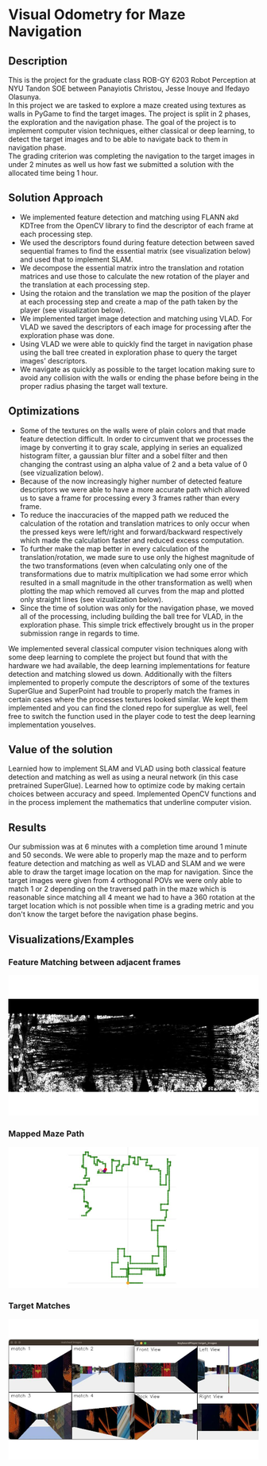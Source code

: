 # Visual Odometry for Maze Navigation

## Description

This is the project for the graduate class ROB-GY 6203 Robot Perception at NYU Tandon SOE between Panayiotis Christou, Jesse Inouye and Ifedayo Olasunya.  
In this project we are tasked to explore a maze created using textures as walls in PyGame to find the target images. The project is split in 2 phases, the exploration and the navigation phase.
The goal of the project is  to implement computer vision techniques, either classical or deep learning, to detect the target images and to be able to navigate back to them in navigation phase.  
The grading criterion was completing the navigation to the target images in under 2 minutes as well us how fast we submitted a solution with the allocated time being 1 hour. 

## Solution Approach

- We implemented feature detection and matching using FLANN akd KDTree from the OpenCV library to find the descriptor of each frame at each processing step. 
- We used the descriptors found during feature detection between saved sequential frames to find the essential matrix (see visualization below) and used that to implement SLAM. 
- We decompose the essential matrix intro the translation and rotation matrices and use those to calculate the new rotation of the player and the translation at each processing step.
- Using the rotaion and the translation we map the position of the player at each processing step and create a map of the path taken by the player (see visualization below).
- We implemented target image detection and matching using VLAD. For VLAD we saved the descriptors of each image for processing after the exploration phase was done.
- Using VLAD we were able to quickly find the target in navigation phase using the ball tree created in exploration phase to query the target images' descriptors.
- We navigate as quickly as possible to the target location making sure to avoid any collision with the walls or ending the phase before being in the proper radius phasing the target wall texture.

## Optimizations

- Some of the textures on the walls were of plain colors and that made feature detection difficult. In order to circumvent that we processes the image by converting it to gray scale, applying in series an equalized histogram filter, a gaussian blur filter and a sobel filter and then changing the contrast using an alpha value of 2 and a beta value of 0 (see vizualization below).
- Because of the now increasingly higher number of detected feature descriptors we were able to have a more accurate path which allowed us to save a frame for processing every 3 frames rather than every frame.
- To reduce the inaccuracies of the mapped path we reduced the calculation of the rotation and translation matrices to only occur when the pressed keys were left/right and forward/backward respectively which made the calculation faster and reduced excess computation.
- To further make the map better in every calculation of the translation/rotation, we made sure to use only the highest magnitude of the two transformations (even when calculating only one of the transformations due to matrix multiplication we had some error which resulted in a small magnitude in the other transformation as well) when plotting the map which removed all curves from the map and plotted only straight lines (see vizualization below).
- Since the time of solution was only for the navigation phase, we moved all of the processing, including building the ball tree for VLAD, in the exploration phase. This simple trick effectively brought us in the proper submission range in regards to time.
   
We implemented several classical computer vision techniques along with some deep learning to complete the project but found that with the hardware we had available, the deep learning implementations for feature detection and matching slowed us down. Additionally with the filters implemented to properly compute the descriptors of some of the textures SuperGlue and SuperPoint had trouble to properly match the frames in certain cases where the processes textures looked similar. We kept them implemented and you can find the cloned repo for superglue as well, feel free to switch the function used in the player code to test the deep learning implementation youselves.

## Value of the solution
Learnied how to implement SLAM and VLAD using both classical feature detection and matching as well as using a neural network (in this case pretrained SuperGlue). Learned how to optimize code by making certain choices between accuracy and speed. Implemented OpenCV functions and in the process implement the mathematics that underline computer vision. 

## Results
Our submission was at 6 minutes with a completion time around 1 minute and 50 seconds. We were able to properly map the maze and to perform feature detection and matching as well as VLAD and SLAM and we were able to draw the target image location on the map for navigation. Since the target images were given from 4 orthogonal POVs we were only able to match 1 or 2 depending on the traversed path in the maze which is reasonable since matching all 4 meant we had to have a 360 rotation at the target location which is not possible when time is a grading metric and you don't know the target before the navigation phase begins. 

## Visualizations/Examples
### Feature Matching between adjacent frames
![Feature Matching Example](https://github.com/panaschristou/Visual-Odometry-for-Maze-Navigation/blob/main/figures/feature_matching_adj_frames.jpg)

### Mapped Maze Path
![Maze Example](https://github.com/panaschristou/Visual-Odometry-for-Maze-Navigation/blob/main/figures/maze_map.jpg)

### Target Matches
![Target Matches](https://github.com/panaschristou/Visual-Odometry-for-Maze-Navigation/blob/main/figures/target_matches.jpg)














